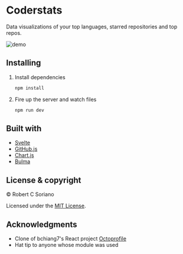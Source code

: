 # Coderstats

Data visualizations of your top languages, starred repositories and top repos.

![demo](https://media.giphy.com/media/XFjMsqgW5K5nW03ivP/giphy.gif)

## Installing

1. Install dependencies

   ```bash
   npm install
   ```

2. Fire up the server and watch files

   ```bash
   npm run dev
   ```

## Built with

- [Svelte](https://svelte.dev/)
- [GitHub.js](https://www.npmjs.com/package/github-api)
- [Chart.js](https://www.chartjs.org/)
- [Bulma](https://bulma.io/)

## License & copyright

© Robert C Soriano

Licensed under the [MIT License](LICENSE).

## Acknowledgments

* Clone of bchiang7's React project [Octoprofile](https://github.com/bchiang7/octoprofile)
* Hat tip to anyone whose module was used
